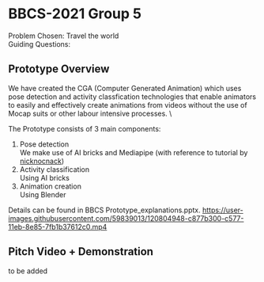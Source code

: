 # BBCS-2021 Group 5 

Problem Chosen: Travel the world \
Guiding Questions: 

## Prototype Overview
We have created the CGA (Computer Generated Animation) which uses pose detection and activity classfication technologies that enable animators to easily and effectively create animations from videos without the use of Mocap suits or other labour intensive processes. \

The Prototype consists of 3 main components: 
1. Pose detection \
   We make use of AI bricks and Mediapipe (with reference to tutorial by [nicknocnack](https://github.com/nicknochnack/Full-Body-Estimation-using-Media-Pipe-Holistic.git))
2. Activity classification\
   Using AI bricks
3. Animation creation\
   Using Blender
  
Details can be found in BBCS Prototype_explanations.pptx.
https://user-images.githubusercontent.com/59839013/120804948-c877b300-c577-11eb-8e85-7fb1b37612c0.mp4

## Pitch Video + Demonstration
to be added
